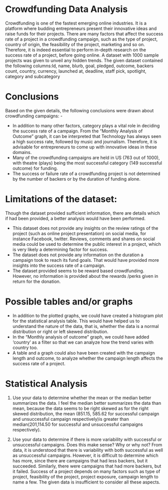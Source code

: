 # **Crowdfunding Data Analysis**
Crowdfunding is one of the fastest emerging online industries. It is a platform where budding entrepreneurs present their innovative ideas and raise funds for their projects. There are many factors that affect the success rate of a project in a crowdfunding campaign, such as the type of project, country of origin, the feasibility of the project, marketing and so on. Therefore, it is indeed essential to perform in-depth research on the success rate of a project, before going online.
A dataset with 1000 sample projects was given to unveil any hidden trends. The given dataset contained the following columns:Id, name, blurb, goal, pledged, outcome, backers count, country, currency, launched at, deadline, staff pick, spotlight, category and subcategory

# **Conclusions**
Based on the given details, the following conclusions were drawn about crowdfunding campaigns: -
* In addition to many other factors, category plays a vital role in deciding the success rate of a campaign. From the “Monthly Analysis of Outcome” graph, it can be interpreted that Technology has always seen a high success rate, followed by music and journalism. Therefore, it is advisable for entrepreneurs to come up with innovative ideas in these domains.
* Many of the crowdfunding campaigns are held in US (763 out of 1000), with theatre (plays) being the most successful category (149 successful outcome) for funding.
* The success or failure rate of a crowdfunding project is not determined by the number of backers or by the duration of funding alone.

# **Limitations of the dataset:**
Though the dataset provided sufficient information, there are details which if had been provided, a better analysis would have been performed.
* This dataset does not provide any insights on the review ratings of the project (such as online project presentation) on social media, for instance Facebook, twitter. Reviews, comments and shares on social media could be used to determine the public interest in a project, which is very likely a determining factor for success.
* The dataset does not provide any information on the duration a campaign took to reach its fund goals. That would have provided more insights into the success rate of a campaign. 
* The dataset provided seems to be reward based crowdfunding. However, no information is provided about the rewards /perks given in return for the donation.

# **Possible tables and/or graphs**
* In addition to the plotted graphs, we could have created a histogram plot for the statistical analysis table. This would have helped us to understand the nature of the data, that is, whether the data is a normal distribution or right or left skewed distribution.
* In the “Monthly analysis of outcome” graph, we could have added ‘country’ as a filter so that we can analyze how the trend varies with country too.
* A table and a graph could also have been created with the campaign length and outcome, to analyze whether the campaign length affects the success rate of a project.

# **Statistical Analysis**
1. Use your data to determine whether the mean or the median better summarizes the data.
	I feel the median better summarizes the data than mean, because the data seems to be right skewed as for the right skewed distribution, the mean (851.15, 585.62 for successful campaign and unsuccessful campaign respectively)is greater than median(201,114.50 for successful and unsuccessful campaigns respectively). 

2. Use your data to determine if there is more variability with successful or unsuccessful campaigns. Does this make sense? Why or why not?
	From data, it is understood that there is variability with both successful as well as unsuccessful campaigns. However, it is difficult to determine which has more, since there are campaigns that had less backers, but it succeeded. Similarly, there were campaigns that had more backers, but it failed. Success of a project depends on many factors such as type of project, feasibility of the project, project exposure, campaign length to name a few. The given data is insufficient to consider all these aspects.   


